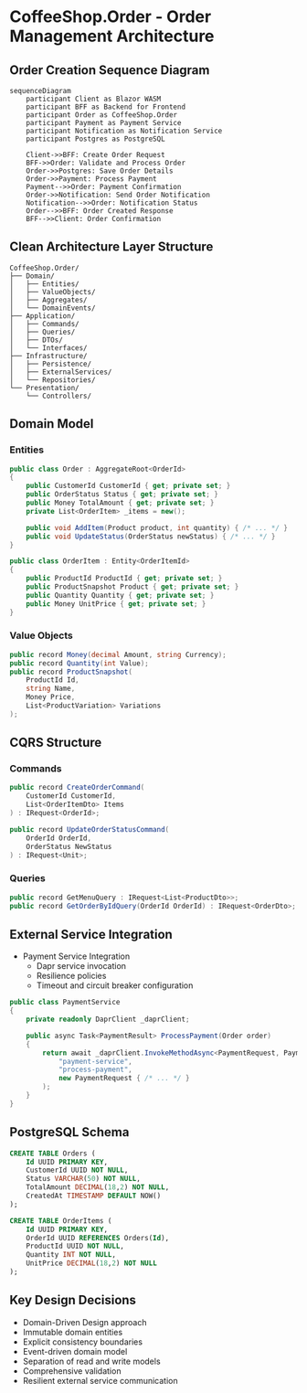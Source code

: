 # CoffeeShop.Order - Order Management Architecture

## Order Creation Sequence Diagram

```mermaid
sequenceDiagram
    participant Client as Blazor WASM
    participant BFF as Backend for Frontend
    participant Order as CoffeeShop.Order
    participant Payment as Payment Service
    participant Notification as Notification Service
    participant Postgres as PostgreSQL

    Client->>BFF: Create Order Request
    BFF->>Order: Validate and Process Order
    Order->>Postgres: Save Order Details
    Order->>Payment: Process Payment
    Payment-->>Order: Payment Confirmation
    Order->>Notification: Send Order Notification
    Notification-->>Order: Notification Status
    Order-->>BFF: Order Created Response
    BFF-->>Client: Order Confirmation
```

## Clean Architecture Layer Structure

```
CoffeeShop.Order/
├── Domain/
│   ├── Entities/
│   ├── ValueObjects/
│   ├── Aggregates/
│   └── DomainEvents/
├── Application/
│   ├── Commands/
│   ├── Queries/
│   ├── DTOs/
│   └── Interfaces/
├── Infrastructure/
│   ├── Persistence/
│   ├── ExternalServices/
│   └── Repositories/
└── Presentation/
    └── Controllers/
```

## Domain Model

### Entities
```csharp
public class Order : AggregateRoot<OrderId>
{
    public CustomerId CustomerId { get; private set; }
    public OrderStatus Status { get; private set; }
    public Money TotalAmount { get; private set; }
    private List<OrderItem> _items = new();

    public void AddItem(Product product, int quantity) { /* ... */ }
    public void UpdateStatus(OrderStatus newStatus) { /* ... */ }
}

public class OrderItem : Entity<OrderItemId>
{
    public ProductId ProductId { get; private set; }
    public ProductSnapshot Product { get; private set; }
    public Quantity Quantity { get; private set; }
    public Money UnitPrice { get; private set; }
}
```

### Value Objects
```csharp
public record Money(decimal Amount, string Currency);
public record Quantity(int Value);
public record ProductSnapshot(
    ProductId Id,
    string Name,
    Money Price,
    List<ProductVariation> Variations
);
```

## CQRS Structure

### Commands
```csharp
public record CreateOrderCommand(
    CustomerId CustomerId,
    List<OrderItemDto> Items
) : IRequest<OrderId>;

public record UpdateOrderStatusCommand(
    OrderId OrderId,
    OrderStatus NewStatus
) : IRequest<Unit>;
```

### Queries
```csharp
public record GetMenuQuery : IRequest<List<ProductDto>>;
public record GetOrderByIdQuery(OrderId OrderId) : IRequest<OrderDto>;
```

## External Service Integration
- Payment Service Integration
  - Dapr service invocation
  - Resilience policies
  - Timeout and circuit breaker configuration

```csharp
public class PaymentService
{
    private readonly DaprClient _daprClient;

    public async Task<PaymentResult> ProcessPayment(Order order)
    {
        return await _daprClient.InvokeMethodAsync<PaymentRequest, PaymentResult>(
            "payment-service",
            "process-payment",
            new PaymentRequest { /* ... */ }
        );
    }
}
```

## PostgreSQL Schema
```sql
CREATE TABLE Orders (
    Id UUID PRIMARY KEY,
    CustomerId UUID NOT NULL,
    Status VARCHAR(50) NOT NULL,
    TotalAmount DECIMAL(18,2) NOT NULL,
    CreatedAt TIMESTAMP DEFAULT NOW()
);

CREATE TABLE OrderItems (
    Id UUID PRIMARY KEY,
    OrderId UUID REFERENCES Orders(Id),
    ProductId UUID NOT NULL,
    Quantity INT NOT NULL,
    UnitPrice DECIMAL(18,2) NOT NULL
);
```

## Key Design Decisions
- Domain-Driven Design approach
- Immutable domain entities
- Explicit consistency boundaries
- Event-driven domain model
- Separation of read and write models
- Comprehensive validation
- Resilient external service communication